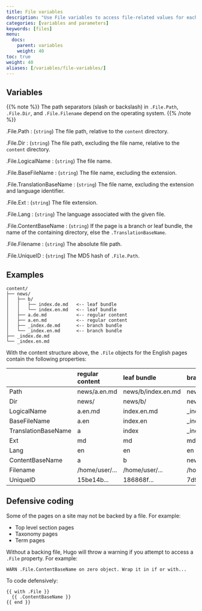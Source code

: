 ```yaml
---
title: File variables
description: "Use File variables to access file-related values for each page that is backed by a file."
categories: [variables and parameters]
keywords: [files]
menu:
  docs:
    parent: variables
    weight: 40
toc: true
weight: 40
aliases: [/variables/file-variables/]
---
```

## Variables

{{% note %}}
The path separators (slash or backslash) in `.File.Path`, `.File.Dir`, and `.File.Filename` depend on the operating system.
{{% /note %}}

.File.Path
: (`string`) The file path, relative to the `content` directory.

.File.Dir
: (`string`) The file path, excluding the file name, relative to the `content` directory.

.File.LogicalName
: (`string`) The file name.

.File.BaseFileName
: (`string`) The file name, excluding the extension.

.File.TranslationBaseName
: (`string`) The file name, excluding the extension and language identifier.

.File.Ext
: (`string`) The file extension.

.File.Lang
: (`string`) The language associated with the given file.


.File.ContentBaseName
: (`string`) If the page is a branch or leaf bundle, the name of the containing directory, else the `.TranslationBaseName`.

.File.Filename
: (`string`) The absolute file path.

.File.UniqueID
: (`string`) The MD5 hash of `.File.Path`.

## Examples

```text
content/
├── news/
│   ├── b/
│   │   ├── index.de.md   <-- leaf bundle
│   │   └── index.en.md   <-- leaf bundle
│   ├── a.de.md           <-- regular content
│   ├── a.en.md           <-- regular content
│   ├── _index.de.md      <-- branch bundle
│   └── _index.en.md      <-- branch bundle
├── _index.de.md
└── _index.en.md
```

With the content structure above, the `.File` objects for the English pages contain the following properties:

&nbsp;|regular content|leaf bundle|branch bundle
:--|:--|:--|:--
Path|news/a.en.md|news/b/index.en.md|news/_index.en.md
Dir|news/|news/b/|news/
LogicalName|a.en.md|index.en.md|_index.en.md
BaseFileName|a.en|index.en|_index.en
TranslationBaseName|a|index|_index
Ext|md|md|md
Lang|en|en|en
ContentBaseName|a|b|news
Filename|/home/user/...|/home/user/...|/home/user/...
UniqueID|15be14b...|186868f...|7d9159d...

## Defensive coding

Some of the pages on a site may not be backed by a file. For example:

- Top level section pages
- Taxonomy pages
- Term pages

Without a backing file, Hugo will throw a warning if you attempt to access a `.File` property. For example:

```text
WARN .File.ContentBaseName on zero object. Wrap it in if or with...
```

To code defensively:

```go-html-template
{{ with .File }}
  {{ .ContentBaseName }}
{{ end }}
```
